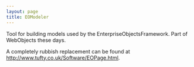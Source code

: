 ```yaml
---
layout: page
title: EOModeler
---
```


Tool for building models used by the EnterpriseObjectsFramework.  Part of WebObjects these days.

A completely rubbish replacement can be found at http://www.tufty.co.uk/Software/EOPage.html.

